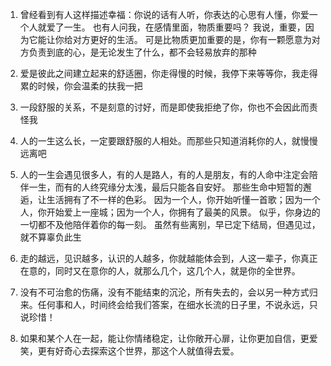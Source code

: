 1. 曾经看到有人这样描述幸福：你说的话有人听，你表达的心思有人懂，你爱一个人就爱了一生。
也有人问我，在感情里面，物质重要吗？
我说，重要，因为它能让你给对方更好的生活。
可是比物质更加重要的是，你有一颗愿意为对方负责到底的心，是无论发生了什么，都不会轻易放弃的那种

2. 爱是彼此之间建立起来的舒适圈，你走得慢的时候，我停下来等等你，我走得累的时候，你会温柔的扶我一把

3. 一段舒服的关系，不是刻意的讨好，而是即使我拒绝了你，你也不会因此而责怪我

4. 人的一生这么长，一定要跟舒服的人相处。而那些只知道消耗你的人，就慢慢远离吧

5. 人的一生会遇见很多人，有的人是路人，有的人是朋友，有的人命中注定会陪伴一生，而有的人终究缘分太浅，最后只能各自安好。
那些生命中短暂的邂逅，让生活拥有了不一样的色彩。
因为一个人，你开始听懂一首歌；因为一个人，你开始爱上一座城；因为一个人，你拥有了最美的风景。
似乎，你身边的一切都不及他陪伴着你的每一刻。
虽然有些离别，早已定下结局，但遇见过，就不算辜负此生

6. 走的越远，见识越多，认识的人越多，你就越能体会到，人这一辈子，你真正在意的，同时又在意你的人，就那么几个，这几个人，就是你的全世界。

7. 没有不可治愈的伤痛，没有不能结束的沉沦，所有失去的，会以另一种方式归来。任何事和人，时间终会给我们答案，在细水长流的日子里，不说永远，只说珍惜！

8. 如果和某个人在一起，能让你情绪稳定，让你敞开心扉，让你更加自信，更爱笑，更有好奇心去探索这个世界，那这个人就值得去爱。
